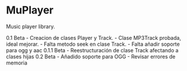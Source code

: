 # MuPlayer
Music player library.

0.1 Beta
	- Creacion de clases Player y Track.
	- Clase MP3Track probada, ideal mejorar.
	- Falta metodo seek en clase Track.
	- Falta añadir soporte para ogg y aac
0.1.1 Beta
	- Reestructuración de clase Track afectando a clases hijas
0.2 Beta
	- Añadido soporte para OGG
	- Revisar errores de memoria
